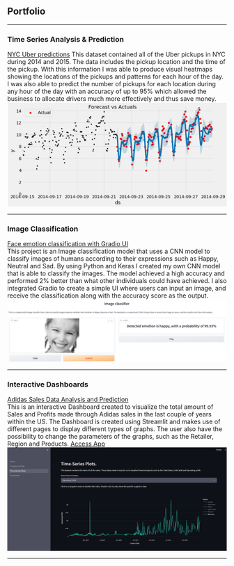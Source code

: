 ## Portfolio

---

### Time Series Analysis & Prediction 

[NYC Uber predictions](https://github.com/Erik-02/TSA-NYC-Uber)
This dataset contained all of the Uber pickups in NYC during 2014 and 2015. The data includes the pickup location and the time of the pickup.
With this information I was able to produce visual heatmaps showing the locations of the pickups and patterns for each hour of the day.
I was also able to predict the number of pickups for each location during any hour of the day with an accuracy of up to 95% which allowed the business to allocate drivers much more effectively and thus save money.
<br>
<img src="images/FBprophet predictions.png?raw=true"/>

---

### Image Classification
[Face emotion classification with Gradio UI](https://github.com/Erik-02/face_classification)
<br>
This project is an Image classification model that uses a CNN model to classify images of humans according to their expressions such as Happy, Neutral and Sad.
By using Python and Keras I created my own CNN model that is able to classify the images.
The model achieved a high accuracy and performed 2% better than what other individuals could have achieved.
I also integrated Gradio to create a simple UI where users can input an image, and receive the classification along with the accuracy score as the output.
<br>
<img src="images/Gradio Image classifier.png?raw=true"/>

---

### Interactive Dashboards
[Adidas Sales Data Analysis and Prediction](https://github.com/Erik-02/Adidas_Sales_Dashboard)
<br>
This is an interactive Dashboard created to visualize the total amount of Sales and Profits made through Adidas sales in the last couple of years within the US.
The Dashboard is created using Streamlit and makes use of different pages to display different types of graphs. The user also have the possibility to change the parameters of the graphs, such as the Retailer, Region and Products. [Access App](https://adidas-dashboard.streamlit.app/Predictions)
<br>
<img src="images/Dashboard.png?raw=true"/>

---
